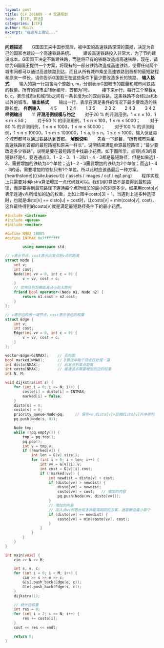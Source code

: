 ```yaml
---
layout: post
title: CCF 201609 - 4 交通规划
tags:  [CCF, 算法]
categories: [CCF]
author: Moilk
excerpt: "在这写上摘记..."
---
```


**问题描述**
　　G国国王来中国参观后，被中国的高速铁路深深的震撼，决定为自己的国家也建设一个高速铁路系统。
　　建设高速铁路投入非常大，为了节约建设成本，G国国王决定不新建铁路，而是将已有的铁路改造成高速铁路。现在，请你为G国国王提供一个方案，将现有的一部分铁路改造成高速铁路，使得任何两个城市间都可以通过高速铁路到达，而且从所有城市乘坐高速铁路到首都的最短路程和原来一样长。请你告诉G国国王在这些条件下最少要改造多长的铁路。
**输入格式**
　　输入的第一行包含两个整数n, m，分别表示G国城市的数量和城市间铁路的数量。所有的城市由1到n编号，首都为1号。
　　接下来m行，每行三个整数a, b, c，表示城市a和城市b之间有一条长度为c的双向铁路。这条铁路不会经过a和b以外的城市。
**输出格式**
　　输出一行，表示在满足条件的情况下最少要改造的铁路长度。
**样例输入**
　　4 5
　　1 2 4
　　1 3 5
　　2 3 2
　　2 4 3
　　3 4 2
**样例输出**
　　11
**评测用例规模与约定**
　　对于20 % 的评测用例，1 ≤ n ≤ 10，1 ≤ m ≤ 50；
　　对于50 % 的评测用例，1 ≤ n ≤ 100，1 ≤ m ≤ 5000；
　　对于80 % 的评测用例，1 ≤ n ≤ 1000，1 ≤ m ≤ 50000；
　　对于100 % 的评测用例，1 ≤ n ≤ 10000，1 ≤ m ≤ 100000，1 ≤ a, b ≤ n，1 ≤ c ≤ 1000。输入保证每个城市都可以通过铁路达到首都。
**解题说明**
　　先看一下题目，“所有城市乘坐高速铁路到首都的最短路程和原来一样长”，说明结果满足单源最短路径；“最少要改造多少铁路”，说明是要在最短路径中找最小花费。如下图所示，点1到点3的最短路径是4，要连通点3，1 - 2 - 3、1 - 3和1 - 4 - 3都是最短路径。但是如果选1 - 3，需要增加的铁轨为4个单位；选1 - 2 - 3需要增加的铁轨为2个单位；而选1 - 4 - 3的话，需要增加的铁轨只有1个单位。所以此时应该选最后一种方案。
　　![hearthstone]({{site.baseurl}} / assets / images / ccf / eg1.png)
　　程序实现上只需要对dijkstra算法增加一点代码就可以。我们用D算法不是要得到最短路径，而是要得到最短路径下连通每个点所增加的最小的边是多少。如果用costo[v]表示连通v点所增加的边的权重，比如上图中costo[3] = 1。当遇到上述多种选项时，也就是disto[v] == disto[u] + cost时，让costo[v] = min(costo[v], cost)，这样最终得到的costo[v]就是满足最短路径条件下的最小花费。

```cpp
#include <iostream>
#include <queue>
#include <vector>

#define NMAX 10005
#define INTMAX 0x7fffffff

        using namespace std;

// v表示节点，cost表示出发点到v点的距离
struct Node {
	int v;
	int cost;
	Node(int vv = 0, int c = 0) {
		v = vv, cost = c;
	}
	// 优先队列将按距离从小到大排列
	friend bool operator<(Node n1, Node n2) {
		return n1.cost > n2.cost;
	}
};

// v表示边的另一端节点，cost表示该边的权重
struct Edge {
	int v;
	int cost;
	Edge(int vv = 0, int c = 0) {
		v = vv, cost = c;
	}
};

vector<Edge>G[NMAX];    // 无向图
bool marked[NMAX];      // D算法中每个顶点仅处理一遍
int disto[NMAX];        // 出发点到某点距离
int costo[NMAX];        // 接通该点需要增加的边的权重
int N, M;

void dijkstra(int s) {
	for (int i = 0; i <= N; i++) {
		costo[i] = disto[i] = INTMAX;
		marked[i] = false;
	}
	disto[s] = 0;
	costo[s] = 0;
	priority_queue<Node>pq;     // 保存<v,disto[v]>且按disto[v]升序排列
	pq.push(Node(s, 0));

	Node tmp;
	while (!pq.empty()) {
		tmp = pq.top();
		pq.pop();
		int v = tmp.v;
		if (!marked[v]) {
			int len = G[v].size();
			for (int i = 0; i < len; i++) {
				int vv = G[v][i].v;
				int cost = G[v][i].cost;
				if (!marked[vv]) {
					int newdist = disto[v] + cost;
					if (disto[vv] > newdist) {
						disto[vv] = newdist;
						costo[vv] = cost;   // 增加的内容
						pq.push(Node(vv, disto[vv]));
					}
					// 增加的内容
					// 加入点vv时若出现多种距离相同的方案，选取新边最小那个
					if (disto[vv] == newdist) {
						costo[vv] = min(costo[vv], cost);
					}
				}
			}
		}
	}
}

int main(void) {
	cin >> N >> M;

	int s, e, c;
	for (int i = 0; i < M; i++) {
		cin >> s >> e >> c;
		G[s].push_back(Edge(e, c));
		G[e].push_back(Edge(s, c));
	}
	dijkstra(1);

	// 统计边权重
	int res = 0;
	for (int i = 2; i <= N; i++) {
		res += costo[i];
	}
	cout << res << endl;

	return 0;
}
```